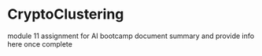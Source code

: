 # CryptoClustering
module 11 assignment for AI bootcamp
document summary and provide info here once complete